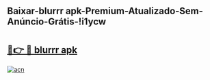 
## Baixar-blurrr apk-Premium-Atualizado-Sem-Anúncio-Grátis-!i1ycw

# <h2><a href="https://andorid.site?title=blurrr_apk&ref=27">🔗👉 🔴 blurrr apk</a></h2>

[![acn](https://github.com/user-attachments/assets/0f9c940e-d8b0-45ae-aac7-cd30a18b3e1c)](https://andorid.site?title=blurrr_apk&ref=27)

